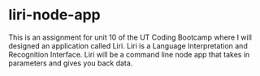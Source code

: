 # liri-node-app
This is an assignment for unit 10 of the UT Coding Bootcamp where I will designed an application called Liri. Liri is a Language Interpretation and Recognition Interface. Liri will be a command line node app that takes in parameters and gives you back data.
